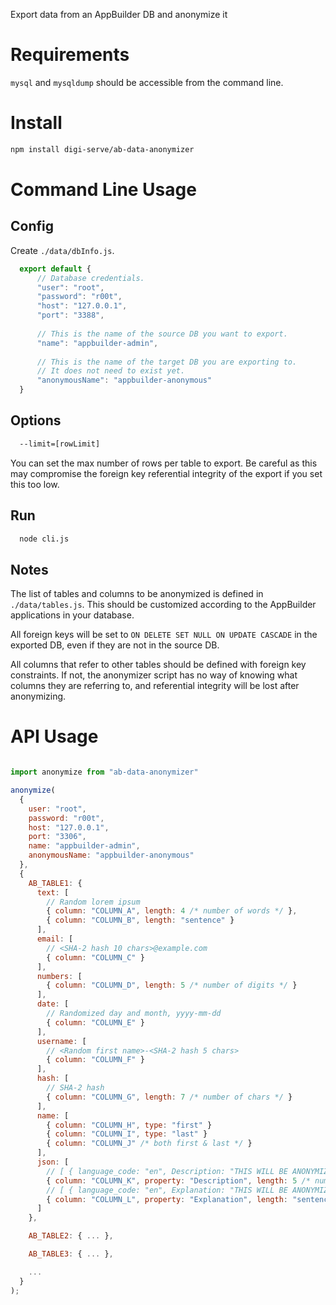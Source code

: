 Export data from an AppBuilder DB and anonymize it

# Requirements

`mysql` and `mysqldump` should be accessible from the command line.

# Install
```sh
npm install digi-serve/ab-data-anonymizer
```

# Command Line Usage

## Config
Create `./data/dbInfo.js`.
```js
  export default {
      // Database credentials.
      "user": "root",
      "password": "r00t",
      "host": "127.0.0.1",
      "port": "3388",
      
      // This is the name of the source DB you want to export.
      "name": "appbuilder-admin",
      
      // This is the name of the target DB you are exporting to. 
      // It does not need to exist yet.
      "anonymousName": "appbuilder-anonymous"
  }
```

## Options
```sh
  --limit=[rowLimit]
```
You can set the max number of rows per table to export. Be careful as this may compromise the foreign key referential integrity of the export if you set this too low.

## Run
```sh
  node cli.js
```

## Notes

The list of tables and columns to be anonymized is defined in `./data/tables.js`. This should be customized according to the AppBuilder applications in your database.

All foreign keys will be set to `ON DELETE SET NULL ON UPDATE CASCADE` in the exported DB, even if they are not in the source DB.

All columns that refer to other tables should be defined with foreign key constraints. If not, the anonymizer script has no way of knowing what columns they are referring to, and referential integrity will be lost after anonymizing.

# API Usage

```js

import anonymize from "ab-data-anonymizer"

anonymize(
  {
    user: "root",
    password: "r00t",
    host: "127.0.0.1",
    port: "3306",
    name: "appbuilder-admin",
    anonymousName: "appbuilder-anonymous"
  },
  {
    AB_TABLE1: {
      text: [
        // Random lorem ipsum
        { column: "COLUMN_A", length: 4 /* number of words */ },
        { column: "COLUMN_B", length: "sentence" }
      ],
      email: [
        // <SHA-2 hash 10 chars>@example.com
        { column: "COLUMN_C" }
      ],
      numbers: [
        { column: "COLUMN_D", length: 5 /* number of digits */ }
      ],
      date: [
        // Randomized day and month, yyyy-mm-dd
        { column: "COLUMN_E" }
      ],
      username: [
        // <Random first name>-<SHA-2 hash 5 chars>
        { column: "COLUMN_F" }
      ],
      hash: [
        // SHA-2 hash
        { column: "COLUMN_G", length: 7 /* number of chars */ }
      ],
      name: [
        { column: "COLUMN_H", type: "first" }
        { column: "COLUMN_I", type: "last" }
        { column: "COLUMN_J" /* both first & last */ }
      ],
      json: [
        // [ { language_code: "en", Description: "THIS WILL BE ANONYMIZED" }, ... ]
        { column: "COLUMN_K", property: "Description", length: 5 /* number of words */ },
        // [ { language_code: "en", Explanation: "THIS WILL BE ANONYMIZED" }, ... ]
        { column: "COLUMN_L", property: "Explanation", length: "sentence" },
      ]
    },

    AB_TABLE2: { ... },

    AB_TABLE3: { ... },

    ...
  }
);
```
